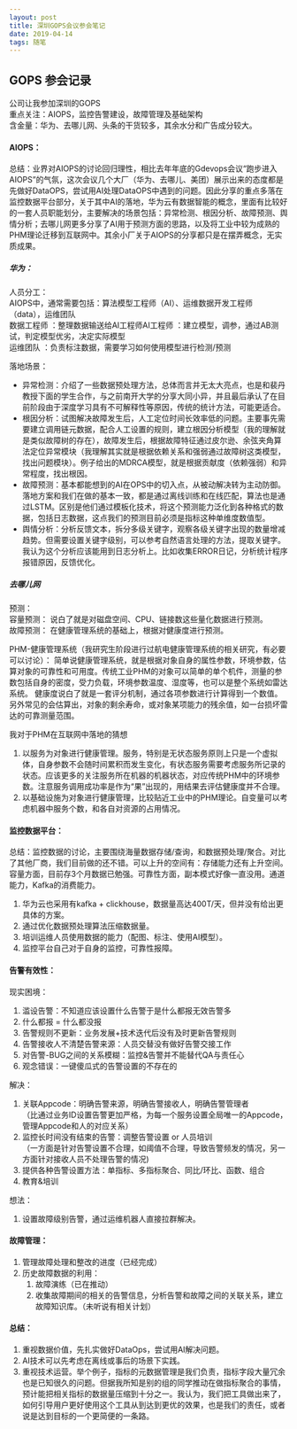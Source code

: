 ```yaml
---
layout: post
title: 深圳GOPS会议参会笔记
date: 2019-04-14
tags: 随笔
---
```


## GOPS 参会记录

公司让我参加深圳的GOPS<br>重点关注：AIOPS，监控告警建设，故障管理及基础架构<br>含金量：华为、去哪儿网、头条的干货较多，其余水分和广告成分较大。

#### AIOPS：

​    总结：业界对AIOPS的讨论回归理性，相比去年年底的Gdevops会议“跑步进入AIOPS”的气氛，这次会议几个大厂（华为、去哪儿、美团）展示出来的态度都是先做好DataOPS，尝试用AI处理DataOPS中遇到的问题。因此分享的重点多落在监控数据平台部分，关于其中AI的落地，华为云有数据智能的概念，里面有比较好的一套人员职能划分，主要解决的场景包括：异常检测、根因分析、故障预测、舆情分析；去哪儿网更多分享了AI用于预测方面的思路，以及将工业中较为成熟的PHM理论迁移到互联网中。其余小厂关于AIOPS的分享都只是在摆弄概念，无实质成果。

##### 华为：

人员分工：<br>AIOPS中，通常需要包括：算法模型工程师（AI）、运维数据开发工程师（data），运维团队<br>数据工程师	：整理数据输送给AI工程师AI工程师	：建立模型，调参，通过AB测试，判定模型优劣，决定实际模型<br>运维团队	：负责标注数据，需要学习如何使用模型进行检测/预测

落地场景：

+ 异常检测：介绍了一些数据预处理方法，总体而言并无太大亮点，也是和裴丹教授下面的学生合作，与之前南开大学的分享大同小异，并且最后承认了在目前阶段由于深度学习具有不可解释性等原因，传统的统计方法，可能更适合。
+ 根因分析：试图解决故障发生后，人工定位时间长效率低的问题。主要事先需要建立调用链元数据，配合人工设置的规则，建立根因分析模型（我的理解就是类似故障树的存在），故障发生后，根据故障特征通过皮尔逊、余弦夹角算法定位异常模块（我理解其实就是根据依赖关系和强弱通过故障树这类模型，找出问题模块）。例子给出的MDRCA模型，就是根据贡献度（依赖强弱）和异常程度，找出根因。
+ 故障预测：基本都能想到的AI在OPS中的切入点，从被动解决转为主动防御。落地方案和我们在做的基本一致，都是通过离线训练和在线匹配，算法也是通过LSTM。区别是他们通过模板化技术，将这个预测能力泛化到各种格式的数据，包括日志数据，这点我们的预测目前必须是指标这种单维度数值型。
+ 舆情分析：分析反馈文本，拆分多级关键字，观察各级关键字出现的数量增减趋势。但需要设置关键字级别，可以参考自然语言处理的方法，提取关键字。我认为这个分析应该能用到日志分析上。比如收集ERROR日记，分析统计程序报错原因，反馈优化。   

##### 去哪儿网

预测：<br>容量预测：	说白了就是对磁盘空间、CPU、链接数这些量化数据进行预测。<br>故障预测：	在健康管理系统的基础上，根据对健康度进行预测。

PHM-健康管理系统（我研究生阶段进行过航电健康管理系统的相关研究，有必要可以讨论）：
简单说健康管理系统，就是根据对象自身的属性参数，环境参数，估算对象的可靠性和可用度。传统工业PHM的对象可以简单的单个机件，测量的参数包括自身的密度，受力负载，环境参数温度、湿度等，也可以是整个系统如雷达系统。
健康度说白了就是一套评分机制，通过各项参数进行计算得到一个数值。另外常见的会估算出，对象的剩余寿命，或对象某项能力的残余值，如一台损坏雷达的可靠测量范围。

我对于PHM在互联网中落地的猜想

1. 以服务为对象进行健康管理。服务，特别是无状态服务原则上只是一个虚拟体，自身参数不会随时间累积而发生变化，有状态服务需要考虑服务所记录的状态。应该更多的关注服务所在机器的机器状态，对应传统PHM中的环境参数。注意服务调用成功率是作为“果”出现的，用结果去评估健康度并不合理。
2.  以基础设施为对象进行健康管理，比较贴近工业中的PHM理论。自变量可以考虑机器中服务个数，和各自对资源的占用情况。

#### 监控数据平台：

总结：监控数据的讨论，主要围绕海量数据存储/查询，和数据预处理/聚合。对比了其他厂商，我们目前做的还不错。可以上升的空间有：存储能力还有上升空间。容量方面，目前存3个月数据已勉强。可靠性方面，副本模式好像一直没用。通道能力，Kafka的消费能力。

1. 华为云也采用有kafka + clickhouse，数据量高达400T/天，但并没有给出更具体的方案。
2. 通过优化数据预处理算法压缩数据量。
3. 培训运维人员使用数据的能力（配图、标注、使用AI模型）。
4. 监控平台自己对于自身的监控，可靠性报障。

#### 告警有效性：

现实困境：	

1. 滥设告警：不知道应该设置什么告警于是什么都报无效告警多
2. 什么都报 = 什么都没报
3. 告警规则不更新：业务发展+技术迭代后没有及时更新告警规则
4. 告警接收人不清楚告警来源：人员交替没有做好告警交接工作
5. 对告警-BUG之间的关系模糊：监控&告警并不能替代QA与责任心
6. 观念错误：一键傻瓜式的告警设置的不存在的

解决：

1. 关联Appcode：明确告警来源，明确告警接收人，明确告警管理者<br>（比通过业务ID设置告警更加严格，为每一个服务设置全局唯一的Appcode，管理Appcode和人的对应关系）
2. 监控长时间没有结束的告警：调整告警设置 or 人员培训<br>（一方面是针对告警设置不合理，如阈值不合理，导致告警频发的情况，另一方面针对接收人员不处理告警的情况)
3. 提供各种告警设置方法：单指标、多指标聚合、同比/环比、函数、组合
4. 教育&培训

想法：

1. 设置故障级别告警，通过运维机器人直接拉群解决。

#### 故障管理：

1. 管理故障处理和整改的进度（已经完成）
2. 历史故障数据的利用：
   1. 故障演练（已在推动）
   2. 收集故障期间的相关的告警信息，分析告警和故障之间的关联关系，建立故障知识库。（未听说有相关计划）

#### 总结：

1. 重视数据价值，先扎实做好DataOps，尝试用AI解决问题。
2. AI技术可以先考虑在离线或事后的场景下实践。
3. 重视技术运营。举个例子，指标的元数据管理是我们负责，指标字段大量冗余也是已知很久的问题。但据我所知是别的组的同学推动在做指标聚合的事情，预计能把相关指标的数据量压缩到十分之一。我认为，我们把工具做出来了，如何引导用户更好使用这个工具从到达到更优的效果，也是我们的责任，或者说是达到目标的一个更简便的一条路。
